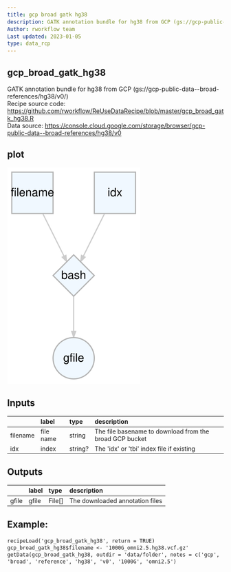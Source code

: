 ```yaml
---
title: gcp broad gatk hg38
description: GATK annotation bundle for hg38 from GCP (gs://gcp-public-data--broad-references/hg38/v0/)
Author: rworkflow team
Last updated: 2023-01-05
type: data_rcp
---
```

## gcp_broad_gatk_hg38
GATK annotation bundle for hg38 from GCP (gs://gcp-public-data--broad-references/hg38/v0/)<br>Recipe source code: <https://github.com/rworkflow/ReUseDataRecipe/blob/master/gcp_broad_gatk_hg38.R><br>Data source: <https://console.cloud.google.com/storage/browser/gcp-public-data--broad-references/hg38/v0>
## plot
![## gcp_broad_gatk_hg38](/plots/gcp_broad_gatk_hg38.svg)
## Inputs
|         |label     |type    |description                                             |
|:--------|:---------|:-------|:-------------------------------------------------------|
|filename |file name |string  |The file basename to download from the broad GCP bucket |
|idx      |index     |string? |The 'idx' or 'tbi' index file if existing               |
## Outputs
|      |label |type   |description                     |
|:-----|:-----|:------|:-------------------------------|
|gfile |gfile |File[] |The downloaded annotation files |
## Example:
```
recipeLoad('gcp_broad_gatk_hg38', return = TRUE)
gcp_broad_gatk_hg38$filename <- '1000G_omni2.5.hg38.vcf.gz'
getData(gcp_broad_gatk_hg38, outdir = 'data/folder', notes = c('gcp', 'broad', 'reference', 'hg38', 'v0', '1000G', 'omni2.5')
```

